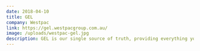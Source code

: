 ```yaml
---
date: 2018-04-10
title: GEL
company: Westpac
link: https://gel.westpacgroup.com.au/
image: /uploads/westpac-gel.jpg
description: GEL is our single source of truth, providing everything you need to deliver our brand promises and create consistent, coherent customer experiences across our entire digital landscape faster, and with less effort.
---
```

